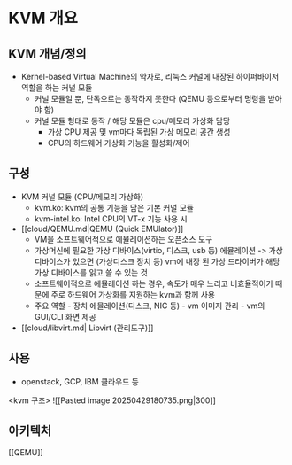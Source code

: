 # KVM 개요
## KVM 개념/정의
- Kernel-based Virtual Machine의 약자로, 리눅스 커널에 내장된 하이퍼바이저 역할을 하는 커널 모듈
	- 커널 모듈일 뿐, 단독으로는 동작하지 못한다 (QEMU 등으로부터 명령을 받아야 함)
	- 커널 모듈 형태로 동작 /  해당 모듈은 cpu/메모리 가상화 담당
		- 가상 CPU 제공 및 vm마다 독립된 가상 메모리 공간 생성
		- CPU의 하드웨어 가상화 기능을 활성화/제어
## 구성
- KVM 커널 모듈 (CPU/메모리 가상화)
	- kvm.ko: kvm의 공통 기능을 담은 기본 커널 모듈
	- kvm-intel.ko: Intel CPU의 VT-x 기능 사용 시
- [[cloud/QEMU.md|QEMU (Quick EMUlator)]]
	- VM을 소프트웨어적으로 에뮬레이션하는 오픈소스 도구
	- 가상머신에 필요한 가상 디바이스(virtio, 디스크, usb  등) 에뮬레이션
	 -> 가상 디바이스가 있으면 (가상디스크 장치 등) vm에 내장 된 가상 드라이버가 해당 가상 디바이스를 읽고 쓸 수 있는 것 
	- 소프트웨어적으로 에뮬레이션 하는 경우, 속도가 매우 느리고 비효율적이기 때문에 주로 하드웨어 가상화를 지원하는 kvm과 함께 사용
	- 주요 역할
			- 장치 에뮬레이션(디스크, NIC 등)
			- vm 이미지 관리
			- vm의 GUI/CLI 화면 제공
- [[cloud/libvirt.md| Libvirt (관리도구)]]
## 사용
- openstack, GCP, IBM 클라우드 등

<kvm 구조>
![[Pasted image 20250429180735.png|300]]

## 아키텍처
[[QEMU]]
